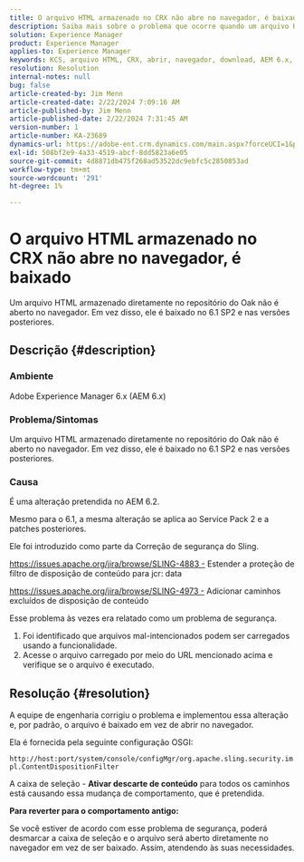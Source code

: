```yaml
---
title: O arquivo HTML armazenado no CRX não abre no navegador, é baixado
description: Saiba mais sobre o problema que ocorre quando um arquivo HTML armazenado diretamente no repositório do Oak não é aberto no navegador.
solution: Experience Manager
product: Experience Manager
applies-to: Experience Manager
keywords: KCS, arquivo HTML, CRX, abrir, navegador, download, AEM 6.x, Adobe Experience Manager 6.x, Perguntas frequentes
resolution: Resolution
internal-notes: null
bug: false
article-created-by: Jim Menn
article-created-date: 2/22/2024 7:09:16 AM
article-published-by: Jim Menn
article-published-date: 2/22/2024 7:31:45 AM
version-number: 1
article-number: KA-23689
dynamics-url: https://adobe-ent.crm.dynamics.com/main.aspx?forceUCI=1&pagetype=entityrecord&etn=knowledgearticle&id=64fe9348-51d1-ee11-9079-6045bd006268
exl-id: 508bf2e9-4a33-4519-abcf-8dd5823a6e05
source-git-commit: 4d8871db475f268ad53522dc9ebfc5c2850853ad
workflow-type: tm+mt
source-wordcount: '291'
ht-degree: 1%

---
```


# O arquivo HTML armazenado no CRX não abre no navegador, é baixado


Um arquivo HTML armazenado diretamente no repositório do Oak não é aberto no navegador. Em vez disso, ele é baixado no 6.1 SP2 e nas versões posteriores.

## Descrição {#description}


### Ambiente

Adobe Experience Manager 6.x (AEM 6.x)

### Problema/Sintomas

Um arquivo HTML armazenado diretamente no repositório do Oak não é aberto no navegador. Em vez disso, ele é baixado no 6.1 SP2 e nas versões posteriores.

### Causa

É uma alteração pretendida no AEM 6.2.

Mesmo para o 6.1, a mesma alteração se aplica ao Service Pack 2 e a patches posteriores.

Ele foi introduzido como parte da Correção de segurança do Sling.

https://issues.apache.org/jira/browse/SLING-4883 - Estender a proteção de filtro de disposição de conteúdo para jcr: data

https://issues.apache.org/jira/browse/SLING-4973 - Adicionar caminhos excluídos de disposição de conteúdo

Esse problema às vezes era relatado como um problema de segurança.

1. Foi identificado que arquivos mal-intencionados podem ser carregados usando a funcionalidade.
2. Acesse o arquivo carregado por meio do URL mencionado acima e verifique se o arquivo é executado.



## Resolução {#resolution}


A equipe de engenharia corrigiu o problema e implementou essa alteração e, por padrão, o arquivo é baixado em vez de abrir no navegador.

Ela é fornecida pela seguinte configuração OSGI:

`http://host:port/system/console/configMgr/org.apache.sling.security.impl.ContentDispositionFilter`

A caixa de seleção - <b>Ativar descarte de conteúdo</b> para todos os caminhos está causando essa mudança de comportamento, que é pretendida.

<b>Para reverter para o comportamento antigo:</b>

Se você estiver de acordo com esse problema de segurança, poderá desmarcar a caixa de seleção e o arquivo será aberto diretamente no navegador em vez de ser baixado. Assim, atendendo às suas necessidades.
